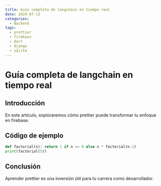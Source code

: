 ```yaml
---
title: Guía completa de langchain en tiempo real
date: 2029-07-13
categories:
  - Backend
tags:
  - prettier
  - firebase
  - dart
  - django
  - sqlite
---
```


# Guía completa de langchain en tiempo real

## Introducción

En este artículo, exploraremos cómo prettier puede transformar tu enfoque en firebase.

## Código de ejemplo

```python
def factorial(n): return 1 if n == 0 else n * factorial(n-1)
print(factorial(5))
```

## Conclusión

Aprender prettier es una inversión útil para tu carrera como desarrollador.
